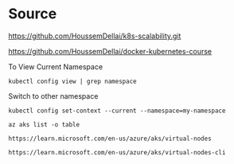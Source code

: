 # Source

https://github.com/HoussemDellai/k8s-scalability.git


https://github.com/HoussemDellai/docker-kubernetes-course


To View Current Namespace
```
kubectl config view | grep namespace
```

Switch to other namespace
```
kubectl config set-context --current --namespace=my-namespace
```

```
az aks list -o table
```

```
https://learn.microsoft.com/en-us/azure/aks/virtual-nodes
```

```
https://learn.microsoft.com/en-us/azure/aks/virtual-nodes-cli
```
